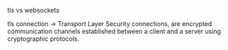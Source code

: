 tls vs websockets

tls connection -> Transport Layer Security connections, are encrypted communication channels established between a client and a server using cryptographic protocols.